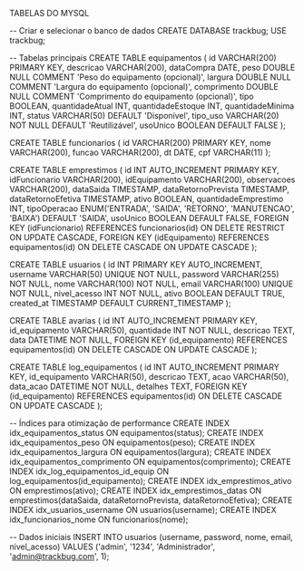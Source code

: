 TABELAS DO MYSQL

-- Criar e selecionar o banco de dados
CREATE DATABASE trackbug;
USE trackbug;

-- Tabelas principais
CREATE TABLE equipamentos (
    id VARCHAR(200) PRIMARY KEY,
    descricao VARCHAR(200),
    dataCompra DATE,
    peso DOUBLE NULL COMMENT 'Peso do equipamento (opcional)',
    largura DOUBLE NULL COMMENT 'Largura do equipamento (opcional)',
    comprimento DOUBLE NULL COMMENT 'Comprimento do equipamento (opcional)',
    tipo BOOLEAN,
    quantidadeAtual INT,
    quantidadeEstoque INT,
    quantidadeMinima INT,
    status VARCHAR(50) DEFAULT 'Disponível',
    tipo_uso VARCHAR(20) NOT NULL DEFAULT 'Reutilizável',
    usoUnico BOOLEAN DEFAULT FALSE
);

CREATE TABLE funcionarios (
    id VARCHAR(200) PRIMARY KEY,
    nome VARCHAR(200),
    funcao VARCHAR(200),
    dt DATE,
    cpf VARCHAR(11)
);

CREATE TABLE emprestimos (
    id INT AUTO_INCREMENT PRIMARY KEY,
    idFuncionario VARCHAR(200),
    idEquipamento VARCHAR(200),
    observacoes VARCHAR(200),
    dataSaida TIMESTAMP,
    dataRetornoPrevista TIMESTAMP,
    dataRetornoEfetiva TIMESTAMP,
    ativo BOOLEAN,
    quantidadeEmprestimo INT,
    tipoOperacao ENUM('ENTRADA', 'SAIDA', 'RETORNO', 'MANUTENCAO', 'BAIXA') DEFAULT 'SAIDA',
    usoUnico BOOLEAN DEFAULT FALSE,
    FOREIGN KEY (idFuncionario) REFERENCES funcionarios(id)
        ON DELETE RESTRICT
        ON UPDATE CASCADE,
    FOREIGN KEY (idEquipamento) REFERENCES equipamentos(id)
        ON DELETE CASCADE
        ON UPDATE CASCADE
);

CREATE TABLE usuarios (
    id INT PRIMARY KEY AUTO_INCREMENT,
    username VARCHAR(50) UNIQUE NOT NULL,
    password VARCHAR(255) NOT NULL,
    nome VARCHAR(100) NOT NULL,
    email VARCHAR(100) UNIQUE NOT NULL,
    nivel_acesso INT NOT NULL,
    ativo BOOLEAN DEFAULT TRUE,
    created_at TIMESTAMP DEFAULT CURRENT_TIMESTAMP
);

CREATE TABLE avarias (
    id INT AUTO_INCREMENT PRIMARY KEY,
    id_equipamento VARCHAR(50),
    quantidade INT NOT NULL,
    descricao TEXT,
    data DATETIME NOT NULL,
    FOREIGN KEY (id_equipamento) REFERENCES equipamentos(id)
        ON DELETE CASCADE
        ON UPDATE CASCADE
);

CREATE TABLE log_equipamentos (
    id INT AUTO_INCREMENT PRIMARY KEY,
    id_equipamento VARCHAR(50),
    descricao TEXT,
    acao VARCHAR(50),
    data_acao DATETIME NOT NULL,
    detalhes TEXT,
    FOREIGN KEY (id_equipamento) REFERENCES equipamentos(id)
        ON DELETE CASCADE
        ON UPDATE CASCADE
);

-- Índices para otimização de performance
CREATE INDEX idx_equipamentos_status ON equipamentos(status);
CREATE INDEX idx_equipamentos_peso ON equipamentos(peso);
CREATE INDEX idx_equipamentos_largura ON equipamentos(largura);
CREATE INDEX idx_equipamentos_comprimento ON equipamentos(comprimento);
CREATE INDEX idx_log_equipamentos_id_equip ON log_equipamentos(id_equipamento);
CREATE INDEX idx_emprestimos_ativo ON emprestimos(ativo);
CREATE INDEX idx_emprestimos_datas ON emprestimos(dataSaida, dataRetornoPrevista, dataRetornoEfetiva);
CREATE INDEX idx_usuarios_username ON usuarios(username);
CREATE INDEX idx_funcionarios_nome ON funcionarios(nome);

-- Dados iniciais
INSERT INTO usuarios (username, password, nome, email, nivel_acesso) 
VALUES ('admin', '1234', 'Administrador', 'admin@trackbug.com', 1);
